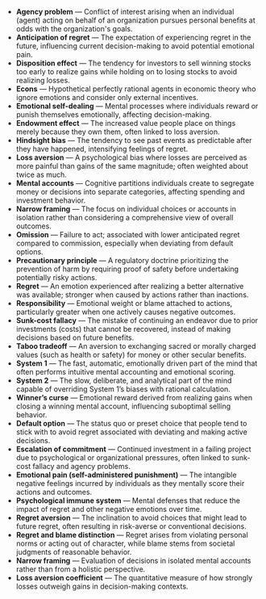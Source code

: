 - **Agency problem** — Conflict of interest arising when an individual (agent) acting on behalf of an organization pursues personal benefits at odds with the organization's goals.  
- **Anticipation of regret** — The expectation of experiencing regret in the future, influencing current decision-making to avoid potential emotional pain.  
- **Disposition effect** — The tendency for investors to sell winning stocks too early to realize gains while holding on to losing stocks to avoid realizing losses.  
- **Econs** — Hypothetical perfectly rational agents in economic theory who ignore emotions and consider only external incentives.  
- **Emotional self-dealing** — Mental processes where individuals reward or punish themselves emotionally, affecting decision-making.  
- **Endowment effect** — The increased value people place on things merely because they own them, often linked to loss aversion.  
- **Hindsight bias** — The tendency to see past events as predictable after they have happened, intensifying feelings of regret.  
- **Loss aversion** — A psychological bias where losses are perceived as more painful than gains of the same magnitude; often weighted about twice as much.  
- **Mental accounts** — Cognitive partitions individuals create to segregate money or decisions into separate categories, affecting spending and investment behavior.  
- **Narrow framing** — The focus on individual choices or accounts in isolation rather than considering a comprehensive view of overall outcomes.  
- **Omission** — Failure to act; associated with lower anticipated regret compared to commission, especially when deviating from default options.  
- **Precautionary principle** — A regulatory doctrine prioritizing the prevention of harm by requiring proof of safety before undertaking potentially risky actions.  
- **Regret** — An emotion experienced after realizing a better alternative was available; stronger when caused by actions rather than inactions.  
- **Responsibility** — Emotional weight or blame attached to actions, particularly greater when one actively causes negative outcomes.  
- **Sunk-cost fallacy** — The mistake of continuing an endeavor due to prior investments (costs) that cannot be recovered, instead of making decisions based on future benefits.  
- **Taboo tradeoff** — An aversion to exchanging sacred or morally charged values (such as health or safety) for money or other secular benefits.  
- **System 1** — The fast, automatic, emotionally driven part of the mind that often performs intuitive mental accounting and emotional scoring.  
- **System 2** — The slow, deliberate, and analytical part of the mind capable of overriding System 1’s biases with rational calculation.  
- **Winner’s curse** — Emotional reward derived from realizing gains when closing a winning mental account, influencing suboptimal selling behavior.  
- **Default option** — The status quo or preset choice that people tend to stick with to avoid regret associated with deviating and making active decisions.  
- **Escalation of commitment** — Continued investment in a failing project due to psychological or organizational pressures, often linked to sunk-cost fallacy and agency problems.  
- **Emotional pain (self-administered punishment)** — The intangible negative feelings incurred by individuals as they mentally score their actions and outcomes.  
- **Psychological immune system** — Mental defenses that reduce the impact of regret and other negative emotions over time.  
- **Regret aversion** — The inclination to avoid choices that might lead to future regret, often resulting in risk-averse or conventional decisions.  
- **Regret and blame distinction** — Regret arises from violating personal norms or acting out of character, while blame stems from societal judgments of reasonable behavior.  
- **Narrow framing** — Evaluation of decisions in isolated mental accounts rather than from a holistic perspective.  
- **Loss aversion coefficient** — The quantitative measure of how strongly losses outweigh gains in decision-making contexts.
